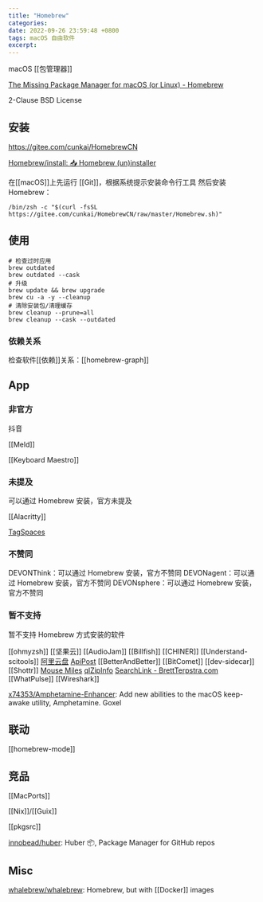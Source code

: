 ```yaml
---
title: "Homebrew"
categories: 
date: 2022-09-26 23:59:48 +0800
tags: macOS 自由软件
excerpt: 
---
```


macOS [[包管理器]]

[The Missing Package Manager for macOS (or Linux) - Homebrew](https://brew.sh/)

2-Clause BSD License

## 安装

https://gitee.com/cunkai/HomebrewCN

[Homebrew/install: 📥 Homebrew (un)installer](https://github.com/Homebrew/install)

在[[macOS]]上先运行 [[Git]]，根据系统提示安装命令行工具
然后安装 Homebrew：

```shell
/bin/zsh -c "$(curl -fsSL https://gitee.com/cunkai/HomebrewCN/raw/master/Homebrew.sh)"
```



## 使用
```shell
# 检查过时应用
brew outdated
brew outdated --cask
# 升级
brew update && brew upgrade
brew cu -a -y --cleanup
# 清除安装包/清理缓存
brew cleanup --prune=all
brew cleanup --cask --outdated
```



### 依赖关系
检查软件[[依赖]]关系：[[homebrew-graph]]



## App


### 非官方

抖音

[[Meld]]

[[Keyboard Maestro]]


### 未提及

可以通过 Homebrew 安装，官方未提及

[[Alacritty]]

[TagSpaces](https://www.tagspaces.org/)

### 不赞同

DEVONThink：可以通过 Homebrew 安装，官方不赞同
DEVONagent：可以通过 Homebrew 安装，官方不赞同
DEVONsphere：可以通过 Homebrew 安装，官方不赞同



### 暂不支持

暂不支持 Homebrew 方式安装的软件

[[ohmyzsh]]
[[坚果云]]
[[AudioJam]]
[[Billfish]]
[[CHINER]]
[[Understand-scitools]] 
[阿里云盘](https://www.aliyundrive.com)
[ApiPost](https://www.apipost.cn/)
[[BetterAndBetter]]
[[BitComet]]
[[dev-sidecar]]
[[Shottr]]
[Mouse Miles](https://www.pointworks.de/software/mouse-miles/)
[qlZipInfo](https://github.com/srirangav/qlZipInfo)
[SearchLink - BrettTerpstra.com](https://brettterpstra.com/projects/searchlink/)
[[WhatPulse]]
[[Wireshark]]

[x74353/Amphetamine-Enhancer](https://github.com/x74353/Amphetamine-Enhancer): Add new abilities to the macOS keep-awake utility, Amphetamine.
Goxel

## 联动

[[homebrew-mode]]

## 竞品

[[MacPorts]]

[[Nix]]/[[Guix]]

[[pkgsrc]]


[innobead/huber](https://github.com/innobead/huber): Huber 📦, Package Manager for GitHub repos


## Misc


[whalebrew/whalebrew](https://github.com/whalebrew/whalebrew): Homebrew, but with [[Docker]] images




